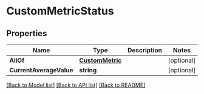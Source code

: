 # CustomMetricStatus

## Properties

Name | Type | Description | Notes
------------ | ------------- | ------------- | -------------
**AllOf** | [**CustomMetric**](CustomMetric.md) |  | [optional] 
**CurrentAverageValue** | **string** |  | [optional] 

[[Back to Model list]](../README.md#documentation-for-models) [[Back to API list]](../README.md#documentation-for-api-endpoints) [[Back to README]](../README.md)


